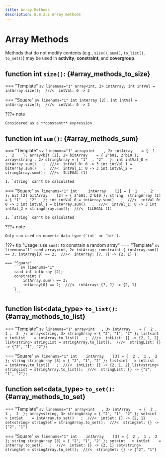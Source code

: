 ```yaml
---
title: Array Methods
description: 8.8.2.2 Array methods
---
```


# Array Methods
Methods that do not modify contents (e.g., `size()`, `sum()`, `to_list()`, `to_set()`) may be used in **activity**, **constraint**, and **covergroup**. <br>
## function int `size()`: {#array_methods_to_size}
=== "Template"
    ```sv linenums="1"
    array<int, 2> intArray;
    int intVal = intArray.size();  ///<  intVal: 0 -> 2
    ```

=== "Square"
    ```sv linenums="1"
    int intArray [2];
    int intVal = intArray.size();  ///<  intVal: 0 -> 2
    ```

???+ note

    Considered as a **constant** expression.

## function int `sum()`: {#array_methods_sum}
=== "Template"
    ```sv linenums="1"
    array<int    , 2> intArray    = {  1   ,  2    };
    array<bit [2], 2> bitArray    = { 2'b01, 2'b10 };
    array<string , 2> stringArray = { "1"  , "2"   };
    int intVal_0 = intArray.sum()   ;  ///<  intVal_0: 0 -> 3
    int intVal_1 = bitArray.sum()   ;  ///<  intVal_1: 0 -> 3
    int intVal_2 = stringArray.sum();  ///<  ILLEGAL (1)
    ```

    1. `string` can't be calculated

=== "Square"
    ```sv linenums="1"
    int     intArray    [2] = {  1   ,  2    };
    bit [2] bitArray    [2] = { 2'b01, 2'b10 };
    string  stringArray [2] = { "1"  , "2"   };
    int intVal_0 = intArray.sum()   ;  ///<  intVal_0: 0 -> 3
    int intVal_1 = bitArray.sum()   ;  ///<  intVal_1: 0 -> 3
    int intVal_2 = stringArray.sum();  ///<  ILLEGAL (1)
    ```

    1. `string` can't be calculated

???+ note

    Only can used on numeric data type (`int` or `bit`).

???+ tip "Usage: use `sum()` to constrain a random array"
    === "Template"
        ```sv linenums="1"
        rand array<int, 2> intArray;
        constraint {
            intArray.sum() == 3;
            intArray[0] == 2;  ///<  intArray: {?, ?} -> {2, 1}
        }
        ```

    === "Square"
        ```sv linenums="1"
        rand int intArray [2];
        constraint {
            intArray.sum() == 3;
            intArray[0] == 2;  ///<  intArray: {?, ?} -> {2, 1}
        }
        ```

## function list&lt;data_type&gt; `to_list()`: {#array_methods_to_list}
=== "Template"
    ```sv linenums="1"
    array<int   , 3> intArray    = {  2 ,  1 ,  2  };
    array<string, 3> stringArray = { "2", "1", "2" };
    list<int   > intList    = intArray.to_list()   ;  ///<  intList: {} -> {2, 1, 2}
    list<string> stringList = stringArray.to_list();  ///<  stringList: {} -> {"2", "1", "2"};
    ```

=== "Square"
    ```sv linenums="1"
    int    intArray    [3] = {  2 ,  1 ,  2  };
    string stringArray [3] = { "2", "1", "2" };
    list<int   > intList    = intArray.to_list()   ;  ///<  intList: {} -> {2, 1, 2}
    list<string> stringList = stringArray.to_list();  ///<  stringList: {} -> {"2", "1", "2"};
    ```

## function set&lt;data_type&gt; `to_set()`: {#array_methods_to_set}
=== "Template"
    ```sv linenums="1"
    array<int   , 3> intArray    = {  2 ,  1 ,  2  };
    array<string, 3> stringArray = { "2", "1", "2" };
    set<int   > intSet    = intArray.to_set()   ;  ///<  intSet: {} -> {2, 1}
    set<string> stringSet = stringArray.to_set();  ///<  stringSet: {} -> {"2", "1"}
    ```

=== "Square"
    ```sv linenums="1"
    int    intArray    [3] = {  2 ,  1 ,  2  };
    string stringArray [3] = { "2", "1", "2" };
    set<int   > intSet    = intArray.to_set()   ;  ///<  intSet: {} -> {2, 1}
    set<string> stringSet = stringArray.to_set();  ///<  stringSet: {} -> {"2", "1"}
    ```